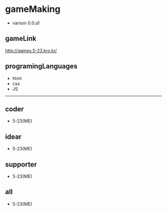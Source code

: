 # gameMaking
- varson 0.0.a1
## gameLink
<a href = 'http://games.5-23.kro.kr/' target='_blank'>http://games.5-23.kro.kr/</a>

## programingLanguages
- html
- css
- JS
------------
## coder
- 5-23(ME)
## idear
- 5-23(ME)
## supporter
- 5-23(ME)
## all
- 5-23(ME)
